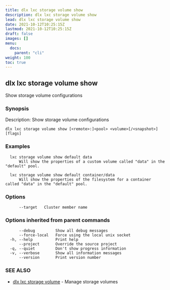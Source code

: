 ```yaml
---
title: dlx lxc storage volume show
description: dlx lxc storage volume show
lead: dlx lxc storage volume show
date: 2021-10-12T10:25:15Z
lastmod: 2021-10-12T10:25:15Z
draft: false
images: []
menu:
  docs:
    parent: "cli"
weight: 100
toc: true
---
```

## dlx lxc storage volume show

Show storage volume configurations

### Synopsis

Description:
  Show storage volume configurations



```
dlx lxc storage volume show [<remote>:]<pool> <volume>[/<snapshot>] [flags]
```

### Examples

```
  lxc storage volume show default data
      Will show the properties of a custom volume called "data" in the "default" pool.

  lxc storage volume show default container/data
      Will show the properties of the filesystem for a container called "data" in the "default" pool.
```

### Options

```
      --target   Cluster member name
```

### Options inherited from parent commands

```
      --debug         Show all debug messages
      --force-local   Force using the local unix socket
  -h, --help          Print help
      --project       Override the source project
  -q, --quiet         Don't show progress information
  -v, --verbose       Show all information messages
      --version       Print version number
```

### SEE ALSO

* [dlx lxc storage volume](/docs/cmd/dlx_lxc_storage_volume)	 - Manage storage volumes

